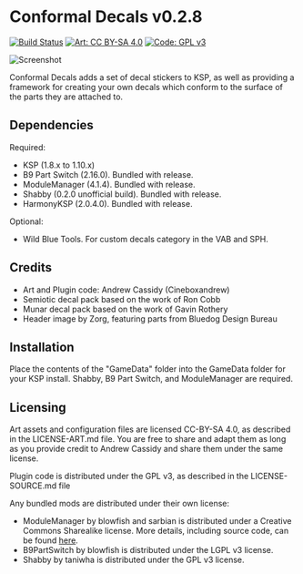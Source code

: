 # Conformal Decals v0.2.8
[![Build Status](https://travis-ci.com/drewcassidy/KSP-Conformal-Decals.svg?branch=release)](https://travis-ci.com/drewcassidy/KSP-Conformal-Decals) [![Art: CC BY-SA 4.0](https://img.shields.io/badge/Art%20License-CC%20BY--SA%204.0-orange.svg)](https://creativecommons.org/licenses/by-sa/4.0/) [![Code: GPL v3](https://img.shields.io/badge/Code%20License-GPLv3-blue.svg)](https://www.gnu.org/licenses/gpl-3.0) 

![Screenshot](http://pileof.rocks/KSP/images/ConformalDecalsHeader.png)

Conformal Decals adds a set of decal stickers to KSP, as well as providing a framework for creating your own decals which conform to the surface of the parts they are attached to. 

## Dependencies

Required:
- KSP (1.8.x to 1.10.x)
- B9 Part Switch (2.16.0). Bundled with release.
- ModuleManager (4.1.4). Bundled with release.
- Shabby (0.2.0 unofficial build). Bundled with release.
- HarmonyKSP (2.0.4.0). Bundled with release.

Optional:
- Wild Blue Tools. For custom decals category in the VAB and SPH.

## Credits

- Art and Plugin code: Andrew Cassidy (Cineboxandrew)
- Semiotic decal pack based on the work of Ron Cobb
- Munar decal pack based on the work of Gavin Rothery
- Header image by Zorg, featuring parts from Bluedog Design Bureau

## Installation

Place the contents of the "GameData" folder into the GameData folder for your KSP install. Shabby, B9 Part Switch, and ModuleManager are required.

## Licensing

Art assets and configuration files are licensed CC-BY-SA 4.0, as described in the LICENSE-ART.md file. You are free to share and adapt them as long as you provide credit to Andrew Cassidy and share them under the same license.

Plugin code is distributed under the GPL v3, as described in the LICENSE-SOURCE.md file

Any bundled mods are distributed under their own license:
- ModuleManager by blowfish and sarbian is distributed under a Creative Commons Sharealike license. More details, including source code, can be found [here](https://forum.kerbalspaceprogram.com/index.php?/topic/50533-*).
- B9PartSwitch by blowfish is distributed under the LGPL v3 license.
- Shabby by taniwha is distributed under the GPL v3 license.
